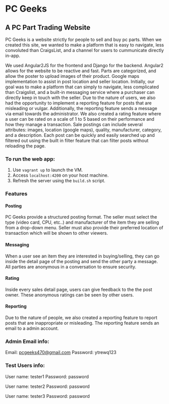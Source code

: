 # PC Geeks
## A PC Part Trading Website
PC Geeks is a website strictly for people to sell and buy pc parts. When we created this site, we wanted to make a platform that is easy to navigate, less convoluted than CraigsList, and a channel for users to cummunicate directly in-app.

We used Angular2JS for the frontend and Django for the backend. Angular2 allows for the website to be reactive
and fast. Parts are categorized, and allow the poster to upload images of their product.
Google maps implementation to assist in post location and seller location.
Initially, our goal was to make a platform that can simply to navigate, less complicated than
Craigslist, and a built-in messaging service where a purchaser can directly keep in touch with the seller.
Due to the nature of users, we also had the opportunity to implement a reporting feature for posts that
are misleading or vulgar. Additionally, the reporting feature sends a message via email towards the
administrator. We also created a rating feature where a user can be rated on a scale of 1 to 5 based on
their performance and how they manage a transaction.
Sale postings can include several attributes: images, location (google maps), quality,
manufacturer, category, and a description. Each post can be quickly and easily searched up and filtered
out using the built in filter feature that can filter posts without reloading the page. 

### To run the web app:
1. Use `vagrant up` to launch the VM.
2. Access `localhost:4200` on your host machine.
3. Refresh the server using the `build.sh` script.


### Features
#### Posting
PC Geeks provide a structured posting format. The seller must select the type (video card, CPU, etc..) and manufacturer of the item they are selling from a drop-down menu. Seller must also provide their preferred location of transaction which will be shown to other viewers.

#### Messaging
When a user see an item they are interested in buying/selling, they can go inside the detail page of the posting and send the other party a message. All parties are anonymous in a conversation to ensure security.

#### Rating
Inside every sales detail page, users can give feedback to the the post owner. These anonymous ratings can be seen by other users.

#### Reporting
Due to the nature of people, we also created a reporting feature to report posts that are inappropriate or misleading. The reporting feature sends an email to a admin account.

### Admin Email info:
Email: pcgeeks470@gmail.com
Password: ytrewq123

### Test Users info:
User name: tester1
Password: password

User name: tester2
Password: password

User name: tester3
Password: password

